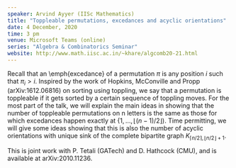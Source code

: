 ```yaml
---
speaker: Arvind Ayyer (IISc Mathematics)
title: "Toppleable permutations, excedances and acyclic orientations"
date: 4 December, 2020
time: 3 pm
venue: Microsoft Teams (online)
series: "Algebra & Combinatorics Seminar"
website: http://www.math.iisc.ac.in/~khare/algcomb20-21.html
---
```


Recall that an \emph{excedance} of a permutation $\pi$ is any position
$i$ such that $\pi_i > i$. Inspired by the work of Hopkins, McConville
and Propp (arXiv:1612.06816) on sorting using toppling, we say that a
permutation is toppleable if it gets sorted by a certain sequence of
toppling moves. For the most part of the talk, we will explain the main
ideas in showing that the number of toppleable permutations on n letters
is the same as those for which excedances happen exactly at $\{1,\dots,
\lfloor (n-1)/2 \rfloor)$. Time permitting, we will give some ideas
showing that this is also the number of acyclic orientations with unique
sink of the complete bipartite graph $K_{\lceil n/2 \rceil, \lfloor n/2
\rfloor + 1}$.

This is joint work with P. Tetali (GATech) and D. Hathcock (CMU), and is
available at arXiv:2010.11236.
